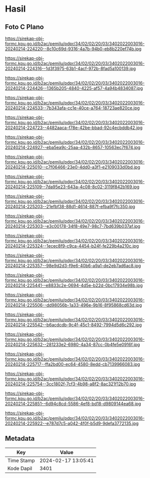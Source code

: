 # Hasil

## Foto C Plano

https://sirekap-obj-formc.kpu.go.id/b2ac/pemilu/pdpr/34/02/02/20/03/3402022003016-20240214-224220--8c10c69d-9316-4a7b-94b0-eb8b220ef74b.jpg

https://sirekap-obj-formc.kpu.go.id/b2ac/pemilu/pdpr/34/02/02/20/03/3402022003016-20240214-224316--1d3f3975-63b1-4acf-972b-8fad5a100139.jpg

https://sirekap-obj-formc.kpu.go.id/b2ac/pemilu/pdpr/34/02/02/20/03/3402022003016-20240214-224426--1365b205-4840-4225-af57-4a94b4834087.jpg

https://sirekap-obj-formc.kpu.go.id/b2ac/pemilu/pdpr/34/02/02/20/03/3402022003016-20240214-224533--7b343afa-cc1e-40ce-a764-18723ae820ce.jpg

https://sirekap-obj-formc.kpu.go.id/b2ac/pemilu/pdpr/34/02/02/20/03/3402022003016-20240214-224723--4482aaca-f78e-42be-bbad-92c4ecbddb42.jpg

https://sirekap-obj-formc.kpu.go.id/b2ac/pemilu/pdpr/34/02/02/20/03/3402022003016-20240214-224927--eba5ea9c-25aa-432b-8657-10563ec7f674.jpg

https://sirekap-obj-formc.kpu.go.id/b2ac/pemilu/pdpr/34/02/02/20/03/3402022003016-20240214-225010--c7f06466-23e0-4dd0-a3f1-e2109033d0bd.jpg

https://sirekap-obj-formc.kpu.go.id/b2ac/pemilu/pdpr/34/02/02/20/03/3402022003016-20240214-225109--7da95e23-643a-4c08-8c02-3119f842b169.jpg

https://sirekap-obj-formc.kpu.go.id/b2ac/pemilu/pdpr/34/02/02/20/03/3402022003016-20240214-225203--21efbf38-88d1-4614-887f-efba9f7fc350.jpg

https://sirekap-obj-formc.kpu.go.id/b2ac/pemilu/pdpr/34/02/02/20/03/3402022003016-20240214-225303--e3c00178-34f8-49e7-98c7-7bd639b037af.jpg

https://sirekap-obj-formc.kpu.go.id/b2ac/pemilu/pdpr/34/02/02/20/03/3402022003016-20240214-225324--1ecec8f9-c9ca-4454-b24f-fe229b4a210c.jpg

https://sirekap-obj-formc.kpu.go.id/b2ac/pemilu/pdpr/34/02/02/20/03/3402022003016-20240214-225357--98e9d2d3-f9e6-40b6-a9a1-de2eb7ad6ac8.jpg

https://sirekap-obj-formc.kpu.go.id/b2ac/pemilu/pdpr/34/02/02/20/03/3402022003016-20240214-225441--e8833c2e-0694-4d5e-b22d-0bc17934e98b.jpg

https://sirekap-obj-formc.kpu.go.id/b2ac/pemilu/pdpr/34/02/02/20/03/3402022003016-20240214-225506--dd98056b-1a33-496e-9b16-8f95868cd63d.jpg

https://sirekap-obj-formc.kpu.go.id/b2ac/pemilu/pdpr/34/02/02/20/03/3402022003016-20240214-225542--b6acdcdb-9c4f-45c1-8492-7994d5d6c292.jpg

https://sirekap-obj-formc.kpu.go.id/b2ac/pemilu/pdpr/34/02/02/20/03/3402022003016-20240214-225632--281233e2-6980-4a34-87cc-0b4fe5e0916f.jpg

https://sirekap-obj-formc.kpu.go.id/b2ac/pemilu/pdpr/34/02/02/20/03/3402022003016-20240214-225717--ffa2bd00-ec64-4580-8edd-cb7139966083.jpg

https://sirekap-obj-formc.kpu.go.id/b2ac/pemilu/pdpr/34/02/02/20/03/3402022003016-20240214-225754--3cc1802f-7cf3-4b98-a8f2-8ac321f12b70.jpg

https://sirekap-obj-formc.kpu.go.id/b2ac/pemilu/pdpr/34/02/02/20/03/3402022003016-20240214-225851--6d94c8cd-5586-4ef8-bd18-d9809144ea68.jpg

https://sirekap-obj-formc.kpu.go.id/b2ac/pemilu/pdpr/34/02/02/20/03/3402022003016-20240214-225922--e787d7c5-a042-4f0f-b5d9-9defa3772135.jpg


## Metadata

| Key        | Value               |
| ---------- | ------------------- |
| Time Stamp | 2024-02-17 13:05:41 |
| Kode Dapil | 3401                |



